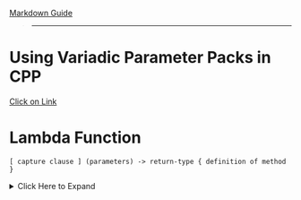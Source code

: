 [Markdown Guide](https://about.gitlab.com/handbook/markdown-guide/)

> ---

# Using Variadic Parameter Packs in CPP

[Click on Link](https://stackoverflow.com/questions/37200391/multiple-variadic-parameter-pack-for-template-class)

# Lambda Function

`[ capture clause ] (parameters) -> return-type { definition of method } `

<details>
  <summary markdown="span">Click Here to Expand</summary>

- **[&]** : capture all external variable by reference
- **[=]** : capture all external variable by value
- **[a, &b]** : capture a by value and b by reference
- A lambda with empty capture clause [ ] can access only those variable which are local to it.

</details>

```cpp

```
